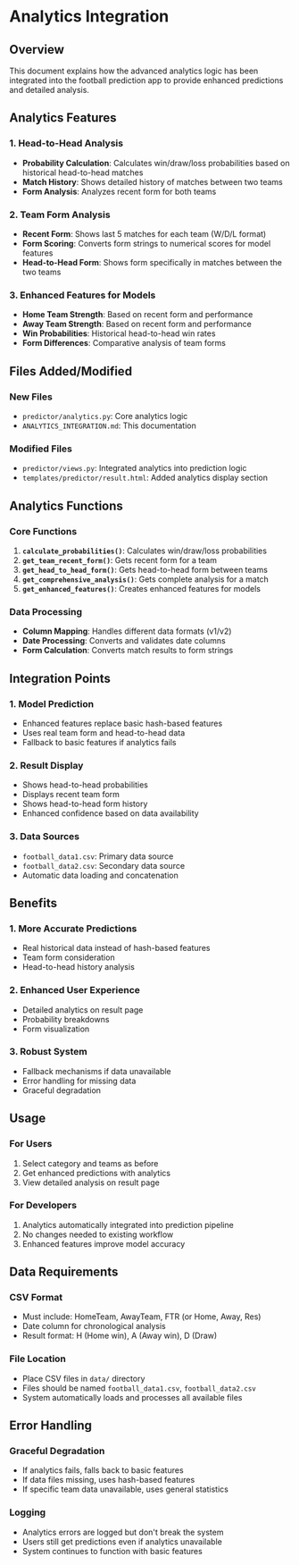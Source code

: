 # Analytics Integration

## Overview
This document explains how the advanced analytics logic has been integrated into the football prediction app to provide enhanced predictions and detailed analysis.

## Analytics Features

### 1. Head-to-Head Analysis
- **Probability Calculation**: Calculates win/draw/loss probabilities based on historical head-to-head matches
- **Match History**: Shows detailed history of matches between two teams
- **Form Analysis**: Analyzes recent form for both teams

### 2. Team Form Analysis
- **Recent Form**: Shows last 5 matches for each team (W/D/L format)
- **Form Scoring**: Converts form strings to numerical scores for model features
- **Head-to-Head Form**: Shows form specifically in matches between the two teams

### 3. Enhanced Features for Models
- **Home Team Strength**: Based on recent form and performance
- **Away Team Strength**: Based on recent form and performance
- **Win Probabilities**: Historical head-to-head win rates
- **Form Differences**: Comparative analysis of team forms

## Files Added/Modified

### New Files
- `predictor/analytics.py`: Core analytics logic
- `ANALYTICS_INTEGRATION.md`: This documentation

### Modified Files
- `predictor/views.py`: Integrated analytics into prediction logic
- `templates/predictor/result.html`: Added analytics display section

## Analytics Functions

### Core Functions
1. **`calculate_probabilities()`**: Calculates win/draw/loss probabilities
2. **`get_team_recent_form()`**: Gets recent form for a team
3. **`get_head_to_head_form()`**: Gets head-to-head form between teams
4. **`get_comprehensive_analysis()`**: Gets complete analysis for a match
5. **`get_enhanced_features()`**: Creates enhanced features for models

### Data Processing
- **Column Mapping**: Handles different data formats (v1/v2)
- **Date Processing**: Converts and validates date columns
- **Form Calculation**: Converts match results to form strings

## Integration Points

### 1. Model Prediction
- Enhanced features replace basic hash-based features
- Uses real team form and head-to-head data
- Fallback to basic features if analytics fails

### 2. Result Display
- Shows head-to-head probabilities
- Displays recent team form
- Shows head-to-head form history
- Enhanced confidence based on data availability

### 3. Data Sources
- `football_data1.csv`: Primary data source
- `football_data2.csv`: Secondary data source
- Automatic data loading and concatenation

## Benefits

### 1. More Accurate Predictions
- Real historical data instead of hash-based features
- Team form consideration
- Head-to-head history analysis

### 2. Enhanced User Experience
- Detailed analytics on result page
- Probability breakdowns
- Form visualization

### 3. Robust System
- Fallback mechanisms if data unavailable
- Error handling for missing data
- Graceful degradation

## Usage

### For Users
1. Select category and teams as before
2. Get enhanced predictions with analytics
3. View detailed analysis on result page

### For Developers
1. Analytics automatically integrated into prediction pipeline
2. No changes needed to existing workflow
3. Enhanced features improve model accuracy

## Data Requirements

### CSV Format
- Must include: HomeTeam, AwayTeam, FTR (or Home, Away, Res)
- Date column for chronological analysis
- Result format: H (Home win), A (Away win), D (Draw)

### File Location
- Place CSV files in `data/` directory
- Files should be named `football_data1.csv`, `football_data2.csv`
- System automatically loads and processes all available files

## Error Handling

### Graceful Degradation
- If analytics fails, falls back to basic features
- If data files missing, uses hash-based features
- If specific team data unavailable, uses general statistics

### Logging
- Analytics errors are logged but don't break the system
- Users still get predictions even if analytics unavailable
- System continues to function with basic features 